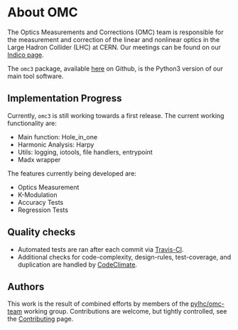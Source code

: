 # About OMC

The Optics Measurements and Corrections (OMC) team is responsible for the measurement and correction of the linear and nonlinear optics in the Large Hadron Collider (LHC) at CERN.
Our meetings can be found on our [Indico page](https://indico.cern.ch/category/5986/).

The `omc3` package, available [here](https://github.com/pylhc/omc3) on Github, is the Python3 version of our main tool software.


## Implementation Progress

Currently, `omc3` is still working towards a first release.
The current working functionality are:

- Main function: Hole_in_one
- Harmonic Analysis: Harpy
- Utils: logging, iotools, file handlers, entrypoint
- Madx wrapper

The features currently being developed are:

- Optics Measurement
- K-Modulation
- Accuracy Tests
- Regression Tests

## Quality checks

- Automated tests are ran after each commit via [Travis-CI](https://travis-ci.com/pylhc/omc3). 
- Additional checks for code-complexity, design-rules, test-coverage, and duplication are handled by [CodeClimate](https://codeclimate.com/github/pylhc/omc3).

## Authors

This work is the result of combined efforts by members of the [pylhc/omc-team](https://github.com/orgs/pylhc/teams/omc-team) working group.
Contributions are welcome, but tightly controlled, see the [Contributing](contributing.md) page.

